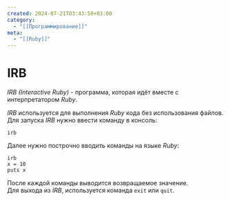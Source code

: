 ```yaml
---
created: 2024-07-21T03:43:50+03:00
category:
  - "[[Программирование]]"
meta:
  - "[[Ruby]]"
---
```


# IRB
*IRB (Interactive Ruby)* - программа, которая идёт вместе с интерпретатором *Ruby*.

*IRB* используется для выполнения *Ruby* кода без использования файлов. Для запуска *IRB* нужно ввести команду в консоль:

```
irb
```

Далее нужно построчно вводить команды на языке *Ruby*:

```
irb
x = 10
puts x
```

После каждой команды выводится возвращаемое значение.  
Для выхода из *IRB*, используется команда `exit` или `quit`.

